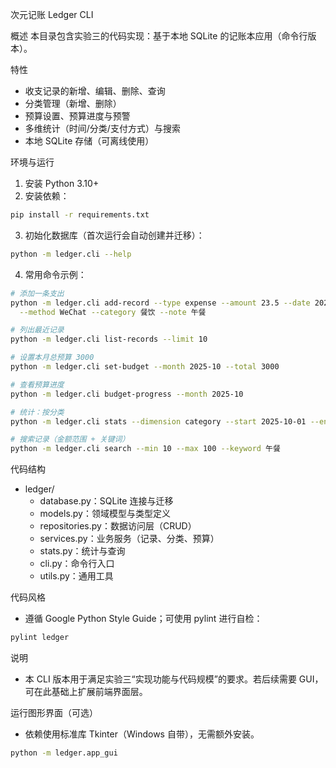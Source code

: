 次元记账 Ledger CLI

概述
本目录包含实验三的代码实现：基于本地 SQLite 的记账本应用（命令行版本）。

特性
- 收支记录的新增、编辑、删除、查询
- 分类管理（新增、删除）
- 预算设置、预算进度与预警
- 多维统计（时间/分类/支付方式）与搜索
- 本地 SQLite 存储（可离线使用）

环境与运行
1) 安装 Python 3.10+
2) 安装依赖：
```bash
pip install -r requirements.txt
```
3) 初始化数据库（首次运行会自动创建并迁移）：
```bash
python -m ledger.cli --help
```
4) 常用命令示例：
```bash
# 添加一条支出
python -m ledger.cli add-record --type expense --amount 23.5 --date 2025-10-30 \
  --method WeChat --category 餐饮 --note 午餐

# 列出最近记录
python -m ledger.cli list-records --limit 10

# 设置本月总预算 3000
python -m ledger.cli set-budget --month 2025-10 --total 3000

# 查看预算进度
python -m ledger.cli budget-progress --month 2025-10

# 统计：按分类
python -m ledger.cli stats --dimension category --start 2025-10-01 --end 2025-10-31

# 搜索记录（金额范围 + 关键词）
python -m ledger.cli search --min 10 --max 100 --keyword 午餐
```

代码结构
- ledger/
  - database.py：SQLite 连接与迁移
  - models.py：领域模型与类型定义
  - repositories.py：数据访问层（CRUD）
  - services.py：业务服务（记录、分类、预算）
  - stats.py：统计与查询
  - cli.py：命令行入口
  - utils.py：通用工具

代码风格
- 遵循 Google Python Style Guide；可使用 pylint 进行自检：
```bash
pylint ledger
```

说明
- 本 CLI 版本用于满足实验三“实现功能与代码规模”的要求。若后续需要 GUI，可在此基础上扩展前端界面层。

运行图形界面（可选）
- 依赖使用标准库 Tkinter（Windows 自带），无需额外安装。
```bash
python -m ledger.app_gui
```


